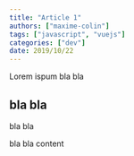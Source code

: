 ```yaml
---
title: "Article 1"
authors: ["maxime-colin"]
tags: ["javascript", "vuejs"]
categories: ["dev"]
date: 2019/10/22
---
```


Lorem ispum bla bla

<!-- excerpt -->

## bla bla

bla bla

bla bla content
